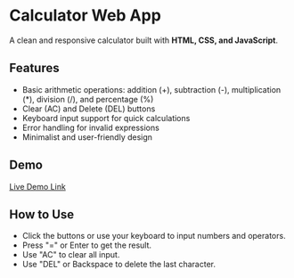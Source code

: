 # Calculator Web App

A clean and responsive calculator built with **HTML, CSS, and JavaScript**.

## Features

- Basic arithmetic operations: addition (+), subtraction (-), multiplication (*), division (/), and percentage (%)
- Clear (AC) and Delete (DEL) buttons
- Keyboard input support for quick calculations
- Error handling for invalid expressions
- Minimalist and user-friendly design

## Demo

[Live Demo Link]( https://tanishsharma80055.github.io/Calculator-/)

## How to Use

- Click the buttons or use your keyboard to input numbers and operators.
- Press "=" or Enter to get the result.
- Use "AC" to clear all input.
- Use "DEL" or Backspace to delete the last character.
